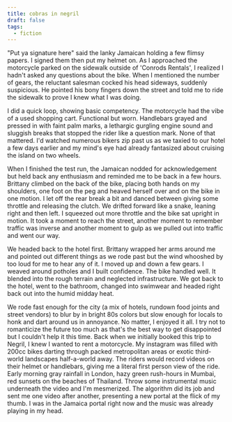 ```yaml
---
title: cobras in negril
draft: false
tags:
  - fiction
---
```

"Put ya signature here" said the lanky Jamaican holding a few flimsy papers. I signed them then put my helmet on. As I approached the motorcycle parked on the sidewalk outside of 'Conrods Rentals', I realized I hadn't asked any questions about the bike. When I mentioned the number of gears, the reluctant salesman cocked his head sideways, suddenly suspicious. He pointed his bony fingers down the street and told me to ride the sidewalk to prove I knew what I was doing.

I did a quick loop, showing basic competency. The motorcycle had the vibe of a used shopping cart. Functional but worn. Handlebars grayed and pressed in with faint palm marks, a lethargic gurgling engine sound and sluggish breaks that stopped the rider like a question mark. None of that mattered. I'd watched numerous bikers zip past us as we taxied to our hotel a few days earlier and my mind's eye had already fantasized about cruising the island on two wheels.

When I finished the test run, the Jamaican nodded for acknowledgement but held back any enthusiasm and reminded me to be back in a few hours. Brittany climbed on the back of the bike, placing both hands on my shoulders, one foot on the peg and heaved herself over and on the bike in one motion. I let off the rear break a bit and danced between giving some throttle and releasing the clutch. We drifted forward like a snake, leaning right and then left. I squeezed out more throttle and the bike sat upright in motion. It took a moment to reach the street, another moment to remember traffic was inverse and another moment to gulp as we pulled out into traffic and went our way.

We headed back to the hotel first. Brittany wrapped her arms around me and pointed out different things as we rode past but the wind whooshed by too loud for me to hear any of it. I moved up and down a few gears. I weaved around potholes and I built confidence. The bike handled well. It blended into the rough terrain and neglected infrastructure. We got back to the hotel, went to the bathroom, changed into swimwear and headed right back out into the humid midday heat.

We rode fast enough for the city (a mix of hotels, rundown food joints and street vendors) to blur by in bright 80s colors but slow enough for locals to honk and dart around us in annoyance. No matter, I enjoyed it all. I try not to romanticize the future too much as that's the best way to get disappointed but I couldn't help it this time. Back when we initially booked this trip to Negril, I knew I wanted to rent a motorcycle. My instagram was filled with 200cc bikes darting through packed metropolitan areas or exotic third-world landscapes half-a-world away. The riders would record videos on their helmet or handlebars, giving me a literal first person view of the ride.  Early morning gray rainfall in London, hazy green rush-hours in Mumbai, red sunsets on the beaches of Thailand. Throw some instrumental music underneath the video and I'm mesmerized. The algorithm did its job and sent me one video after another, presenting a new portal at the flick of my thumb. I was in the Jamaica portal right now and the music was already playing in my head.
